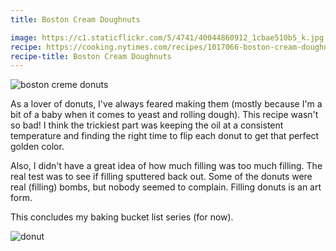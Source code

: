 ```yaml
---
title: Boston Cream Doughnuts

image: https://c1.staticflickr.com/5/4741/40044860912_1cbae510b5_k.jpg
recipe: https://cooking.nytimes.com/recipes/1017066-boston-cream-doughnuts
recipe-title: Boston Cream Doughnuts
---
```


<div class="photos">
<img src="https://c1.staticflickr.com/5/4741/40044860912_1cbae510b5_k.jpg" alt="boston creme donuts">
</div>

As a lover of donuts, I've always feared making them (mostly because I'm a bit of a baby when it comes to yeast and rolling dough). This recipe wasn't so bad! I think the trickiest part was keeping the oil at a consistent temperature and finding the right time to flip each donut to get that perfect golden color.

Also, I didn't have a great idea of how much filling was too much filling. The real test was to see if filling sputtered back out. Some of the donuts were real (filling) bombs, but nobody seemed to complain. Filling donuts is an art form.

This concludes my baking bucket list series (for now).

<div class="photos">
<img src="https://c1.staticflickr.com/5/4666/26204187308_8ffa368cc2_k.jpg" alt="donut">
</div>
